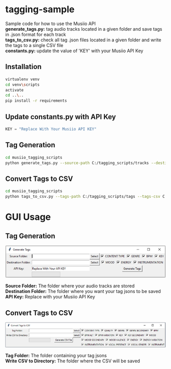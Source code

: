 # tagging-sample
Sample code for how to use the Musiio API\
**generate_tags.py:** tag audio tracks located in a given folder and save tags in .json format for each track\
**tags_to_csv.py:** check all tag .json files located in a given folder and write the tags to a single CSV file\
**constants.py:** update the value of 'KEY' with your Musiio API Key

## Installation
```bash
virtualenv venv
cd venv\scripts
activate
cd ..\..
pip install -r requirements
```

## Update constants.py with API Key
```python
KEY = "Replace With Your Musiio API KEY"
```

## Tag Generation

```bash
cd musiio_tagging_scripts
python generate_tags.py --source-path C:/tagging_scripts/tracks --destination-path C:/tagging_scripts/tags --tag-selection "content type" "genre" "bpm" "key" "mood" "energy" "instrumentation"
```

## Convert Tags to CSV
```bash
cd musiio_tagging_scripts
python tags_to_csv.py --tags-path C:/tagging_scripts/tags --tags-csv C:/tagging_scripts --tags-types "genre" "genre secondary" "mood" "mood secondary" "energy" "vocal presence" "instrument"
```


# GUI Usage

## Tag Generation
![Tag Generation](https://github.com/musiio-user/tagging-sample/blob/patch-5/images/generate_tags_gui.png)

**Source Folder:** The folder where your audio tracks are stored\
**Destination Folder:** The folder where you want your tag jsons to be saved\
**API Key:** Replace with your Musiio API Key


## Convert Tags to CSV
![Convert Tags to CSV](https://github.com/musiio-user/tagging-sample/blob/patch-5/images/tags_to_csv_gui.png)

**Tag Folder:** The folder containing your tag jsons\
**Write CSV to Directory:** The folder where the CSV will be saved

